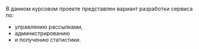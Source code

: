 В данном курсовом проекте представлен вариант разработки сервиса по:
- управлению рассылками,
- администрированию
- и получению статистики.


